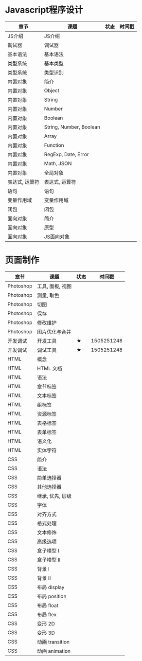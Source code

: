 # Javascript程序设计

|章节|课题|状态|时间戳|
|----|----|----|------|
|JS介绍|JS介绍|||
|调试器|调试器|||
|基本语法|基本语法|||
|类型系统|基本类型|||
|类型系统|类型识别|||
|内置对象|简介|||
|内置对象|Object|||
|内置对象|String|||
|内置对象|Number|||
|内置对象|Boolean|||
|内置对象|String, Number, Boolean|||
|内置对象|Array|||
|内置对象|Function|||
|内置对象|RegExp, Date, Error|||
|内置对象|Math, JSON|||
|内置对象|全局对象|||
|表达式, 运算符|表达式, 运算符|||
|语句|语句|||
|变量作用域|变量作用域|||
|闭包|闭包|||
|面向对象|简介|||
|面向对象|原型|||
|面向对象|JS面向对象|||

# 页面制作

|章节|课题|状态|时间戳|
|----|----|----|------|
|Photoshop|工具, 面板, 视图|||
|Photoshop|测量, 取色|||
|Photoshop|切图|||
|Photoshop|保存||
|Photoshop|修改维护|||
|Photoshop|图片优化与合并|||
|开发调试|开发工具|★| 1505251248|
|开发调试|调试工具|★| 1505251248|
|HTML|概念|||
|HTML|HTML 文档|||
|HTML|语法|||
|HTML|章节标签|||
|HTML|文本标签|||
|HTML|组标签|||
|HTML|资源标签|||
|HTML|表格标签|||
|HTML|表单标签|||
|HTML|语义化|||
|HTML|实体字符|||
|CSS|简介|||
|CSS|语法|||
|CSS|简单选择器|||
|CSS|其他选择器|||
|CSS|继承, 优先, 层级|||
|CSS|字体|||
|CSS|对齐方式|||
|CSS|格式处理|||
|CSS|文本修饰|||
|CSS|高级选项|||
|CSS|盒子模型 I|||
|CSS|盒子模型 II|||
|CSS|背景 I|||
|CSS|背景 II|||
|CSS|布局 display|||
|CSS|布局 position|||
|CSS|布局 float|||
|CSS|布局 flex|||
|CSS|变形 2D|||
|CSS|变形 3D|||
|CSS|动画 transition|||
|CSS|动画 animation|||